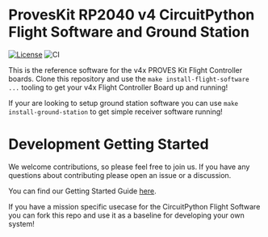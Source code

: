 # ProvesKit RP2040 v4 CircuitPython Flight Software and Ground Station

[![License](https://img.shields.io/badge/license-MIT-blue.svg)](LICENSE)
![CI](https://github.com/proveskit/CircuitPython_RP2040_v4/actions/workflows/ci.yaml/badge.svg)

This is the reference software for the v4x PROVES Kit Flight Controller boards. Clone this repository and use the `make install-flight-software ...` tooling to get your v4x Flight Controller Board up and running!

If your are looking to setup ground station software you can use `make install-ground-station` to get simple receiver software running!

# Development Getting Started
We welcome contributions, so please feel free to join us. If you have any questions about contributing please open an issue or a discussion.

You can find our Getting Started Guide [here](https://github.com/proveskit/pysquared/blob/main/docs/dev-guide.md).

If you have a mission specific usecase for the CircuitPython Flight Software you can fork this repo and use it as a baseline for developing your own system!
